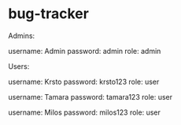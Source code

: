# bug-tracker

Admins:

username: Admin
password: admin
role: admin

Users:

username: Krsto
password: krsto123
role: user

username: Tamara
password: tamara123
role: user

username: Milos
password: milos123
role: user